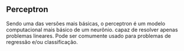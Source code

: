 ## Perceptron

Sendo uma das versões mais básicas, o perceptron é um modelo computacional mais básico de um neurônio. capaz de resolver apenas problemas lineares.
Pode ser comumente usado para problemas de regressão e/ou classificação.
